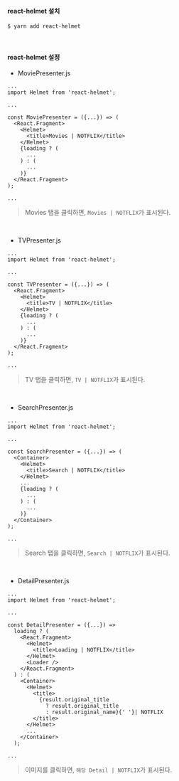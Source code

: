 #### react-helmet 설치

```bash
$ yarn add react-helmet
```

<br>

#### react-helmet 설정

- MoviePresenter.js

```react
...
import Helmet from 'react-helmet';

...

const MoviePresenter = ({...}) => (
  <React.Fragment>
    <Helmet>
      <title>Movies | NOTFLIX</title>
    </Helmet>
    {loading ? (
      ...
    ) : (
      ...
    )}
  </React.Fragment>
);

...
```

> Movies 탭을 클릭하면, `Movies | NOTFLIX`가 표시된다.

<br>

- TVPresenter.js

```react
...
import Helmet from 'react-helmet';

...

const TVPresenter = ({...}) => (
  <React.Fragment>
    <Helmet>
      <title>TV | NOTFLIX</title>
    </Helmet>
    {loading ? (
      ...
    ) : (
      ...
    )}
  </React.Fragment>
);

...
```

> TV 탭을 클릭하면, `TV | NOTFLIX`가 표시된다.

<br>

- SearchPresenter.js

```react
...
import Helmet from 'react-helmet';

...

const SearchPresenter = ({...}) => (
  <Container>
    <Helmet>
      <title>Search | NOTFLIX</title>
    </Helmet>
    ...
    {loading ? (
      ...
    ) : (
      ...
    )}
  </Container>
);

...
```

> Search 탭을 클릭하면, `Search | NOTFLIX`가 표시된다.

<br>

- DetailPresenter.js

```react
...
import Helmet from 'react-helmet';

...

const DetailPresenter = ({...}) =>
  loading ? (
    <React.Fragment>
      <Helmet>
        <title>Loading | NOTFLIX</title>
      </Helmet>
      <Loader />
    </React.Fragment>
  ) : (
    <Container>
      <Helmet>
        <title>
          {result.original_title 
            ? result.original_title 
          	: result.original_name}{' '}| NOTFLIX
        </title>
      </Helmet>
      ...
    </Container>
  );

...
```

> 이미지를 클릭하면, `해당 Detail | NOTFLIX`가 표시된다.

<br>

<br>